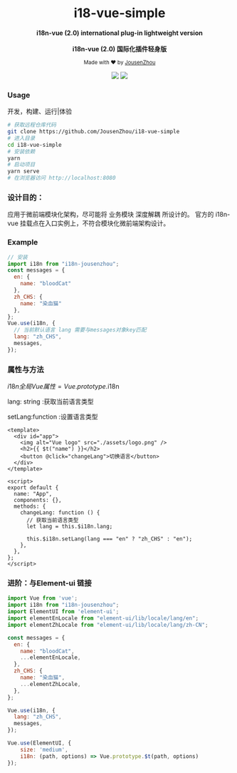 <div align="center">
<h1>i18-vue-simple</h1>
<p>
  <strong>i18n-vue (2.0) international plug-in lightweight version</strong>
  <br /><br />
  <strong>i18n-vue (2.0)  国际化插件轻身版</strong>
</p>
<p>
  <sub>Made with ❤︎ by
    <a href="https://github.com/JousenZhou">JousenZhou</a>
  </sub>
</p>
<p>
<a href="https://github.com/JousenZhou/i18n-vue-simple"><img src="https://img.shields.io/badge/Github Page-JousenZhou-yellow" /></a>
<a href="https://github.com/JousenZhou"><img src="https://img.shields.io/badge/Author-Jousen-blueviolet" /></a>
</div>



### Usage 
开发，构建、运行|体验

```bash
# 获取远程仓库代码
git clone https://github.com/JousenZhou/i18-vue-simple
# 进入目录
cd i18-vue-simple
# 安装依赖
yarn
# 启动项目
yarn serve
# 在浏览器访问 http://localhost:8080
```

### 设计目的：

应用于微前端模块化架构，尽可能将 业务模块 深度解耦  所设计的。 官方的 i18n-vue 挂载点在入口实例上，不符合模块化微前端架构设计。


### Example

```js
// 安装
import i18n from "i18n-jousenzhou";
const messages = {
  en: {
    name: "bloodCat"
  },
  zh_CHS: {
    name: "染血猫"
  },
};
Vue.use(i18n, {
  // 当前默认语言 lang 需要与messages对象key匹配
  lang: "zh_CHS",
  messages,
});
```

### 属性与方法

$i18n 全局Vue属性   = Vue.prototype.$i18n

lang: string :获取当前语言类型

setLang:function :设置语言类型

```vue
<template>
  <div id="app">
    <img alt="Vue logo" src="./assets/logo.png" />
    <h2>{{ $t("name") }}</h2>
    <button @click="changeLang">切换语言</button>
  </div>
</template>

<script>
export default {
  name: "App",
  components: {},
  methods: {
    changeLang: function () {
      // 获取当前语言类型
      let lang = this.$i18n.lang;

      this.$i18n.setLang(lang === "en" ? "zh_CHS" : "en");
    },
  },
};
</script>
```

### 进阶：与Element-ui 链接

```js
import Vue from 'vue';
import i18n from "i18n-jousenzhou";
import ElementUI from 'element-ui';
import elementEnLocale from "element-ui/lib/locale/lang/en";
import elementZhLocale from "element-ui/lib/locale/lang/zh-CN";

const messages = {
  en: {
    name: "bloodCat",
    ...elementEnLocale,
  },
  zh_CHS: {
    name: "染血猫",
    ...elementZhLocale,
  },
};

Vue.use(i18n, {
  lang: "zh_CHS",
  messages,
});

Vue.use(ElementUI, {
    size: 'medium',
    i18n: (path, options) => Vue.prototype.$t(path, options)
});

```

